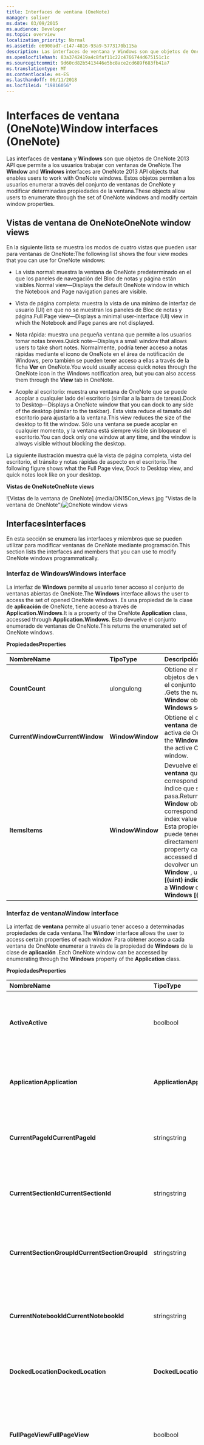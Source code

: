 ```yaml
---
title: Interfaces de ventana (OneNote)
manager: soliver
ms.date: 03/09/2015
ms.audience: Developer
ms.topic: overview
localization_priority: Normal
ms.assetid: e6900ad7-c147-4816-93a9-5773170b115a
description: Las interfaces de ventana y Windows son que objetos de OneNote 2013 API que permite a los usuarios trabajar con ventanas de OneNote. Estos objetos permiten a los usuarios enumerar a través del conjunto de ventanas de OneNote y modificar determinadas propiedades de la ventana.
ms.openlocfilehash: 83a3742419a4c8faf11c22c4766744d675151c1c
ms.sourcegitcommit: 9d60cd82b5413446e5bc8ace2cd689f683fb41a7
ms.translationtype: MT
ms.contentlocale: es-ES
ms.lasthandoff: 06/11/2018
ms.locfileid: "19816056"
---
```

# <a name="window-interfaces-onenote"></a><span data-ttu-id="94b9b-104">Interfaces de ventana (OneNote)</span><span class="sxs-lookup"><span data-stu-id="94b9b-104">Window interfaces (OneNote)</span></span>

<span data-ttu-id="94b9b-105">Las interfaces de **ventana** y **Windows** son que objetos de OneNote 2013 API que permite a los usuarios trabajar con ventanas de OneNote.</span><span class="sxs-lookup"><span data-stu-id="94b9b-105">The **Window** and **Windows** interfaces are OneNote 2013 API objects that enables users to work with OneNote windows.</span></span> <span data-ttu-id="94b9b-106">Estos objetos permiten a los usuarios enumerar a través del conjunto de ventanas de OneNote y modificar determinadas propiedades de la ventana.</span><span class="sxs-lookup"><span data-stu-id="94b9b-106">These objects allow users to enumerate through the set of OneNote windows and modify certain window properties.</span></span> 
  
## <a name="onenote-window-views"></a><span data-ttu-id="94b9b-107">Vistas de ventana de OneNote</span><span class="sxs-lookup"><span data-stu-id="94b9b-107">OneNote window views</span></span>

<span data-ttu-id="94b9b-108">En la siguiente lista se muestra los modos de cuatro vistas que pueden usar para ventanas de OneNote:</span><span class="sxs-lookup"><span data-stu-id="94b9b-108">The following list shows the four view modes that you can use for OneNote windows:</span></span> 
  
- <span data-ttu-id="94b9b-109">La vista normal: muestra la ventana de OneNote predeterminado en el que los paneles de navegación del Bloc de notas y página están visibles.</span><span class="sxs-lookup"><span data-stu-id="94b9b-109">Normal view—Displays the default OneNote window in which the Notebook and Page navigation panes are visible.</span></span>
    
- <span data-ttu-id="94b9b-110">Vista de página completa: muestra la vista de una mínimo de interfaz de usuario (UI) en que no se muestran los paneles de Bloc de notas y página.</span><span class="sxs-lookup"><span data-stu-id="94b9b-110">Full Page view—Displays a minimal user-interface (UI) view in which the Notebook and Page panes are not displayed.</span></span>
    
- <span data-ttu-id="94b9b-111">Nota rápida: muestra una pequeña ventana que permite a los usuarios tomar notas breves.</span><span class="sxs-lookup"><span data-stu-id="94b9b-111">Quick note—Displays a small window that allows users to take short notes.</span></span> <span data-ttu-id="94b9b-112">Normalmente, podría tener acceso a notas rápidas mediante el icono de OneNote en el área de notificación de Windows, pero también se pueden tener acceso a ellas a través de la ficha **Ver** en OneNote.</span><span class="sxs-lookup"><span data-stu-id="94b9b-112">You would usually access quick notes through the OneNote icon in the Windows notification area, but you can also access them through the **View** tab in OneNote.</span></span> 
    
- <span data-ttu-id="94b9b-113">Acople al escritorio: muestra una ventana de OneNote que se puede acoplar a cualquier lado del escritorio (similar a la barra de tareas).</span><span class="sxs-lookup"><span data-stu-id="94b9b-113">Dock to Desktop—Displays a OneNote window that you can dock to any side of the desktop (similar to the taskbar).</span></span> <span data-ttu-id="94b9b-114">Esta vista reduce el tamaño del escritorio para ajustarlo a la ventana.</span><span class="sxs-lookup"><span data-stu-id="94b9b-114">This view reduces the size of the desktop to fit the window.</span></span> <span data-ttu-id="94b9b-115">Sólo una ventana se puede acoplar en cualquier momento, y la ventana está siempre visible sin bloquear el escritorio.</span><span class="sxs-lookup"><span data-stu-id="94b9b-115">You can dock only one window at any time, and the window is always visible without blocking the desktop.</span></span> 
    
<span data-ttu-id="94b9b-116">La siguiente ilustración muestra qué la vista de página completa, vista del escritorio, el tránsito y notas rápidas de aspecto en el escritorio.</span><span class="sxs-lookup"><span data-stu-id="94b9b-116">The following figure shows what the Full Page view, Dock to Desktop view, and quick notes look like on your desktop.</span></span>
  
<span data-ttu-id="94b9b-117">**Vistas de OneNote**</span><span class="sxs-lookup"><span data-stu-id="94b9b-117">**OneNote views**</span></span>

<span data-ttu-id="94b9b-118">![Vistas de la ventana de OneNote] (media/ON15Con_views.jpg "Vistas de la ventana de OneNote")</span><span class="sxs-lookup"><span data-stu-id="94b9b-118">![OneNote window views](media/ON15Con_views.jpg "OneNote window views")</span></span>
  
## <a name="interfaces"></a><span data-ttu-id="94b9b-119">Interfaces</span><span class="sxs-lookup"><span data-stu-id="94b9b-119">Interfaces</span></span>

<span data-ttu-id="94b9b-120">En esta sección se enumera las interfaces y miembros que se pueden utilizar para modificar ventanas de OneNote mediante programación.</span><span class="sxs-lookup"><span data-stu-id="94b9b-120">This section lists the interfaces and members that you can use to modify OneNote windows programmatically.</span></span>
  
### <a name="windows-interface"></a><span data-ttu-id="94b9b-121">Interfaz de Windows</span><span class="sxs-lookup"><span data-stu-id="94b9b-121">Windows interface</span></span>

<span data-ttu-id="94b9b-122">La interfaz de **Windows** permite al usuario tener acceso al conjunto de ventanas abiertas de OneNote.</span><span class="sxs-lookup"><span data-stu-id="94b9b-122">The **Windows** interface allows the user to access the set of opened OneNote windows.</span></span> <span data-ttu-id="94b9b-123">Es una propiedad de la clase de **aplicación** de OneNote, tiene acceso a través de **Application.Windows**.</span><span class="sxs-lookup"><span data-stu-id="94b9b-123">It is a property of the OneNote **Application** class, accessed through **Application.Windows**.</span></span> <span data-ttu-id="94b9b-124">Esto devuelve el conjunto enumerado de ventanas de OneNote.</span><span class="sxs-lookup"><span data-stu-id="94b9b-124">This returns the enumerated set of OneNote windows.</span></span> 
  
<span data-ttu-id="94b9b-125">**Propiedades**</span><span class="sxs-lookup"><span data-stu-id="94b9b-125">**Properties**</span></span>

|<span data-ttu-id="94b9b-126">**Nombre**</span><span class="sxs-lookup"><span data-stu-id="94b9b-126">**Name**</span></span>|<span data-ttu-id="94b9b-127">**Tipo**</span><span class="sxs-lookup"><span data-stu-id="94b9b-127">**Type**</span></span>|<span data-ttu-id="94b9b-128">**Descripción**</span><span class="sxs-lookup"><span data-stu-id="94b9b-128">**Description**</span></span>|
|:-----|:-----|:-----|
|<span data-ttu-id="94b9b-129">**Count**</span><span class="sxs-lookup"><span data-stu-id="94b9b-129">**Count**</span></span> <br/> |<span data-ttu-id="94b9b-130">ulong</span><span class="sxs-lookup"><span data-stu-id="94b9b-130">ulong</span></span>  <br/> |<span data-ttu-id="94b9b-131">Obtiene el número de objetos de **ventana** en el conjunto de **Windows** .</span><span class="sxs-lookup"><span data-stu-id="94b9b-131">Gets the number of **Window** objects in the **Windows** set.</span></span>  <br/> |
|<span data-ttu-id="94b9b-132">**CurrentWindow**</span><span class="sxs-lookup"><span data-stu-id="94b9b-132">**CurrentWindow**</span></span> <br/> |<span data-ttu-id="94b9b-133">**Window**</span><span class="sxs-lookup"><span data-stu-id="94b9b-133">**Window**</span></span> <br/> |<span data-ttu-id="94b9b-134">Obtiene el objeto de **ventana** de la ventana activa de OneNote.</span><span class="sxs-lookup"><span data-stu-id="94b9b-134">Gets the **Window** object of the active OneNote window.</span></span>  <br/> |
|<span data-ttu-id="94b9b-135">**Items**</span><span class="sxs-lookup"><span data-stu-id="94b9b-135">**Items**</span></span> <br/> |<span data-ttu-id="94b9b-136">**Window**</span><span class="sxs-lookup"><span data-stu-id="94b9b-136">**Window**</span></span> <br/> |<span data-ttu-id="94b9b-137">Devuelve el objeto de **ventana** que corresponde al valor de índice que se pasa.</span><span class="sxs-lookup"><span data-stu-id="94b9b-137">Returns the **Window** object that corresponds to the index value passed.</span></span> <span data-ttu-id="94b9b-138">Esta propiedad no se puede tener acceso directamente.</span><span class="sxs-lookup"><span data-stu-id="94b9b-138">This property cannot be accessed directly.</span></span> <span data-ttu-id="94b9b-139">Para devolver un objeto **Window** , use **Windows [(uint) índice]**.</span><span class="sxs-lookup"><span data-stu-id="94b9b-139">To return a **Window** object, use **Windows [(uint) index]**.</span></span>  <br/> |
   
### <a name="window-interface"></a><span data-ttu-id="94b9b-140">Interfaz de ventana</span><span class="sxs-lookup"><span data-stu-id="94b9b-140">Window interface</span></span>

<span data-ttu-id="94b9b-141">La interfaz de **ventana** permite al usuario tener acceso a determinadas propiedades de cada ventana.</span><span class="sxs-lookup"><span data-stu-id="94b9b-141">The **Window** interface allows the user to access certain properties of each window.</span></span> <span data-ttu-id="94b9b-142">Para obtener acceso a cada ventana de OneNote enumerar a través de la propiedad de **Windows** de la clase de **aplicación** .</span><span class="sxs-lookup"><span data-stu-id="94b9b-142">Each OneNote window can be accessed by enumerating through the **Windows** property of the **Application** class.</span></span> 
  
<span data-ttu-id="94b9b-143">**Propiedades**</span><span class="sxs-lookup"><span data-stu-id="94b9b-143">**Properties**</span></span>

|<span data-ttu-id="94b9b-144">**Nombre**</span><span class="sxs-lookup"><span data-stu-id="94b9b-144">**Name**</span></span>|<span data-ttu-id="94b9b-145">**Tipo**</span><span class="sxs-lookup"><span data-stu-id="94b9b-145">**Type**</span></span>|<span data-ttu-id="94b9b-146">**Descripción**</span><span class="sxs-lookup"><span data-stu-id="94b9b-146">**Description**</span></span>|
|:-----|:-----|:-----|
|<span data-ttu-id="94b9b-147">**Active**</span><span class="sxs-lookup"><span data-stu-id="94b9b-147">**Active**</span></span> <br/> |<span data-ttu-id="94b9b-148">bool</span><span class="sxs-lookup"><span data-stu-id="94b9b-148">bool</span></span>  <br/> |<span data-ttu-id="94b9b-149">Obtiene o establece un valor que indica si la ventana es la ventana activa de OneNote.</span><span class="sxs-lookup"><span data-stu-id="94b9b-149">Gets or sets a value that indicates whether the window is the active OneNote window.</span></span>  <br/> |
|<span data-ttu-id="94b9b-150">**Application**</span><span class="sxs-lookup"><span data-stu-id="94b9b-150">**Application**</span></span> <br/> |<span data-ttu-id="94b9b-151">**Application**</span><span class="sxs-lookup"><span data-stu-id="94b9b-151">**Application**</span></span> <br/> |<span data-ttu-id="94b9b-152">Obtiene el objeto de **aplicación** de OneNote que está asociado a la ventana.</span><span class="sxs-lookup"><span data-stu-id="94b9b-152">Gets the OneNote **Application** object that is associated with the window.</span></span>  <br/> |
|<span data-ttu-id="94b9b-153">**CurrentPageId**</span><span class="sxs-lookup"><span data-stu-id="94b9b-153">**CurrentPageId**</span></span> <br/> |<span data-ttu-id="94b9b-154">string</span><span class="sxs-lookup"><span data-stu-id="94b9b-154">string</span></span>  <br/> |<span data-ttu-id="94b9b-155">Obtiene el identificador del objeto de la página activa de OneNote de la ventana.</span><span class="sxs-lookup"><span data-stu-id="94b9b-155">Gets the object ID of the active OneNote page of the window.</span></span>  <br/> |
|<span data-ttu-id="94b9b-156">**CurrentSectionId**</span><span class="sxs-lookup"><span data-stu-id="94b9b-156">**CurrentSectionId**</span></span> <br/> |<span data-ttu-id="94b9b-157">string</span><span class="sxs-lookup"><span data-stu-id="94b9b-157">string</span></span>  <br/> |<span data-ttu-id="94b9b-158">Obtiene el identificador del objeto de la sección activa de OneNote de la ventana.</span><span class="sxs-lookup"><span data-stu-id="94b9b-158">Gets the object ID of the active OneNote section of the window.</span></span>  <br/> |
|<span data-ttu-id="94b9b-159">**CurrentSectionGroupId**</span><span class="sxs-lookup"><span data-stu-id="94b9b-159">**CurrentSectionGroupId**</span></span> <br/> |<span data-ttu-id="94b9b-160">string</span><span class="sxs-lookup"><span data-stu-id="94b9b-160">string</span></span>  <br/> |<span data-ttu-id="94b9b-161">Obtiene el identificador de objeto del grupo de sección de OneNote activo de la ventana.</span><span class="sxs-lookup"><span data-stu-id="94b9b-161">Gets the object ID of the active OneNote section group of the window.</span></span>  <br/> |
|<span data-ttu-id="94b9b-162">**CurrentNotebookId**</span><span class="sxs-lookup"><span data-stu-id="94b9b-162">**CurrentNotebookId**</span></span> <br/> |<span data-ttu-id="94b9b-163">string</span><span class="sxs-lookup"><span data-stu-id="94b9b-163">string</span></span>  <br/> |<span data-ttu-id="94b9b-164">Obtiene el identificador de objeto del Bloc de notas de OneNote activo de la ventana.</span><span class="sxs-lookup"><span data-stu-id="94b9b-164">Gets the object ID of the active OneNote notebook of the window.</span></span>  <br/> |
|<span data-ttu-id="94b9b-165">**DockedLocation**</span><span class="sxs-lookup"><span data-stu-id="94b9b-165">**DockedLocation**</span></span> <br/> |<span data-ttu-id="94b9b-166">**DockedLocation**</span><span class="sxs-lookup"><span data-stu-id="94b9b-166">**DockedLocation**</span></span> <br/> |<span data-ttu-id="94b9b-167">Obtiene o establece la ubicación acoplada de la ventana de OneNote.</span><span class="sxs-lookup"><span data-stu-id="94b9b-167">Gets or sets the docked location of the OneNote window.</span></span>  <br/> |
|<span data-ttu-id="94b9b-168">**FullPageView**</span><span class="sxs-lookup"><span data-stu-id="94b9b-168">**FullPageView**</span></span> <br/> |<span data-ttu-id="94b9b-169">bool</span><span class="sxs-lookup"><span data-stu-id="94b9b-169">bool</span></span>  <br/> |<span data-ttu-id="94b9b-170">Obtiene o establece un valor que indica si la ventana está en vista de página completa (vista mínima de la interfaz de usuario).</span><span class="sxs-lookup"><span data-stu-id="94b9b-170">Gets or sets a value that indicates whether the window is in Full Page view (minimal UI view).</span></span>  <br/> |
|<span data-ttu-id="94b9b-171">**Nota al margen**</span><span class="sxs-lookup"><span data-stu-id="94b9b-171">**SideNote**</span></span> <br/> |<span data-ttu-id="94b9b-172">bool</span><span class="sxs-lookup"><span data-stu-id="94b9b-172">bool</span></span>  <br/> |<span data-ttu-id="94b9b-173">Obtiene o establece un valor que indica si la ventana es una ventana de nota rápida.</span><span class="sxs-lookup"><span data-stu-id="94b9b-173">Gets or sets a value that indicates whether the window is a quick note window.</span></span>  <br/> |
|<span data-ttu-id="94b9b-174">**WindowHandle**</span><span class="sxs-lookup"><span data-stu-id="94b9b-174">**WindowHandle**</span></span> <br/> |<span data-ttu-id="94b9b-175">ulong</span><span class="sxs-lookup"><span data-stu-id="94b9b-175">ulong</span></span>  <br/> |<span data-ttu-id="94b9b-176">Obtiene el identificador del controlador de la ventana de OneNote.</span><span class="sxs-lookup"><span data-stu-id="94b9b-176">Gets the handle ID of the OneNote window.</span></span>  <br/> |
   
<span data-ttu-id="94b9b-177">**Métodos**</span><span class="sxs-lookup"><span data-stu-id="94b9b-177">**Methods**</span></span>
  
<span data-ttu-id="94b9b-178">Puede usar los siguientes métodos de la interfaz de **ventana** para navegar a los objetos especificados en la ventana de OneNote o a las direcciones URL especificadas.</span><span class="sxs-lookup"><span data-stu-id="94b9b-178">You can use the following methods of the **Window** interface to navigate to specified objects in the OneNote window or to specified URLs.</span></span> 
  
<span data-ttu-id="94b9b-179">**NavigateTo**</span><span class="sxs-lookup"><span data-stu-id="94b9b-179">**NavigateTo**</span></span>

|||
|:-----|:-----|
|<span data-ttu-id="94b9b-180">**Descripción**</span><span class="sxs-lookup"><span data-stu-id="94b9b-180">**Description**</span></span> <br/> |<span data-ttu-id="94b9b-181">Se desplaza al objeto especificado en la ventana de OneNote.</span><span class="sxs-lookup"><span data-stu-id="94b9b-181">Navigates to the specified object in the OneNote window.</span></span> <span data-ttu-id="94b9b-182">Por ejemplo, puede navegar a secciones, páginas y elementos de esquema dentro de las páginas.</span><span class="sxs-lookup"><span data-stu-id="94b9b-182">For example, you can navigate to sections, pages, and outline elements within pages.</span></span>  <br/> |
|<span data-ttu-id="94b9b-183">**Sintaxis**</span><span class="sxs-lookup"><span data-stu-id="94b9b-183">**Syntax**</span></span> <br/> | <span data-ttu-id="94b9b-184">`HRESULT NavigateTo(`           ` [in]BSTR bstrHierarchyObjectID, `           ` [in]BSTR bstrObjectID); `</span><span class="sxs-lookup"><span data-stu-id="94b9b-184"></span></span> <br/> |
|<span data-ttu-id="94b9b-185">**Parameters**</span><span class="sxs-lookup"><span data-stu-id="94b9b-185">**Parameters**</span></span> <br/> | <span data-ttu-id="94b9b-186">_bstrHierarchyObjectID_: la jerarquía de OneNote identificador del objeto que va a explorar a.</span><span class="sxs-lookup"><span data-stu-id="94b9b-186">_bstrHierarchyObjectID_—The hierarchy OneNote ID of the object you want to navigate to.</span></span> <span data-ttu-id="94b9b-187">El identificador de objeto puede hacer referencia a un bloc de notas de OneNote, sección, grupo de sección o página.</span><span class="sxs-lookup"><span data-stu-id="94b9b-187">The object ID can reference a OneNote notebook, section, section group, or page.</span></span>  <br/>  <span data-ttu-id="94b9b-188">_bstrObjectID_: el identificador de OneNote del objeto específico al que navegar dentro de una página de OneNote.</span><span class="sxs-lookup"><span data-stu-id="94b9b-188">_bstrObjectID_—The OneNote ID of the specific object to navigate to within a OneNote page.</span></span> <span data-ttu-id="94b9b-189">Si no desea que el usuario navegar a un objeto específico en una página, este parámetro se establece en null.</span><span class="sxs-lookup"><span data-stu-id="94b9b-189">If the user does not want to navigate to a specific object on a page, this parameter is set to null.</span></span>  <br/> |
   
<span data-ttu-id="94b9b-190">**NavigateToUrl**</span><span class="sxs-lookup"><span data-stu-id="94b9b-190">**NavigateToUrl**</span></span>

|||
|:-----|:-----|
|<span data-ttu-id="94b9b-191">**Descripción**</span><span class="sxs-lookup"><span data-stu-id="94b9b-191">**Description**</span></span> <br/> |<span data-ttu-id="94b9b-192">Si pasa un vínculo de OneNote (onenote: / /), se abre la ventana de OneNote a la ubicación correspondiente en OneNote.</span><span class="sxs-lookup"><span data-stu-id="94b9b-192">If passed a OneNote link (onenote://), opens the OneNote window to the corresponding location in OneNote.</span></span> <span data-ttu-id="94b9b-193">Sin embargo, si el vínculo es un vínculo externo, por ejemplo, http:// o file://, aparecerá un cuadro de diálogo de seguridad.</span><span class="sxs-lookup"><span data-stu-id="94b9b-193">However, if the link is an external link, such as http:// or file://, a security dialog box will appear.</span></span> <span data-ttu-id="94b9b-194">Tras despido, OneNote intenta abrir el vínculo y se devuelve un error de HResult.hrObjectDoesNotExist.</span><span class="sxs-lookup"><span data-stu-id="94b9b-194">Upon dismissal, OneNote attempts to open up the link and an HResult.hrObjectDoesNotExist error is returned.</span></span>  <br/> |
|<span data-ttu-id="94b9b-195">**Sintaxis**</span><span class="sxs-lookup"><span data-stu-id="94b9b-195">**Syntax**</span></span> <br/> | <span data-ttu-id="94b9b-196">`HRESULT NavigateToUrl (`           ` [in]BSTR bstrUrl); `</span><span class="sxs-lookup"><span data-stu-id="94b9b-196"></span></span> <br/> |
|<span data-ttu-id="94b9b-197">**Parameters**</span><span class="sxs-lookup"><span data-stu-id="94b9b-197">**Parameters**</span></span> <br/> | <span data-ttu-id="94b9b-198">_bstrUrl_: la dirección URL de destino.</span><span class="sxs-lookup"><span data-stu-id="94b9b-198">_bstrUrl_—The URL to navigate to.</span></span>  <br/> |
   
<span data-ttu-id="94b9b-199">**SetDockedLocation**</span><span class="sxs-lookup"><span data-stu-id="94b9b-199">**SetDockedLocation**</span></span>

|||
|:-----|:-----|
|<span data-ttu-id="94b9b-200">**Descripción**</span><span class="sxs-lookup"><span data-stu-id="94b9b-200">**Description**</span></span> <br/> |<span data-ttu-id="94b9b-201">La ventana se acopla a la ubicación especificada por el monitor en **ptMonitor**y **dockLocation** .</span><span class="sxs-lookup"><span data-stu-id="94b9b-201">Docks the window to the location specified by **dockLocation** and the monitor at **ptMonitor**.</span></span>  <br/> |
|<span data-ttu-id="94b9b-202">**Sintaxis**</span><span class="sxs-lookup"><span data-stu-id="94b9b-202">**Syntax**</span></span> <br/> | <span data-ttu-id="94b9b-203">`HRESULT SetDockedLocation`(           `[in] DockLocation dockLocation,`           `[in] POINT ptMonitor);`</span><span class="sxs-lookup"><span data-stu-id="94b9b-203"></span></span> <br/> |
|<span data-ttu-id="94b9b-204">**Parameters**</span><span class="sxs-lookup"><span data-stu-id="94b9b-204">**Parameters**</span></span> <br/> | <span data-ttu-id="94b9b-205">_dockLocation_ - indica la ubicación de una ventana de OneNote 2013 acoplada.</span><span class="sxs-lookup"><span data-stu-id="94b9b-205">_dockLocation_ - Indicates the docked location of a OneNote 2013 window.</span></span>  <br/>  <span data-ttu-id="94b9b-206">_ptMonitor_ - indica (opcional) en x, y de coordenadas que supervisar la ventana debe se puede acoplar a.</span><span class="sxs-lookup"><span data-stu-id="94b9b-206">_ptMonitor_ - (Optional) Indicates in x,y co-ordinates which monitor the window should be docked to.</span></span>  <br/> |
   
## <a name="example"></a><span data-ttu-id="94b9b-207">Ejemplo</span><span class="sxs-lookup"><span data-stu-id="94b9b-207">Example</span></span>

<span data-ttu-id="94b9b-208">El siguiente código recorre en iteración las ventanas de OneNote para buscar una ventana acoplada.</span><span class="sxs-lookup"><span data-stu-id="94b9b-208">The following code iterates through the OneNote windows to find a docked window.</span></span> <span data-ttu-id="94b9b-209">Si no existe ninguna ventana acoplada, en el ejemplo se acopla a la ventana activa.</span><span class="sxs-lookup"><span data-stu-id="94b9b-209">If no docked window exists, the example docks the active window.</span></span> <span data-ttu-id="94b9b-210">Si no existe ninguna ventana activa, el código crea una nueva ventana acoplada.</span><span class="sxs-lookup"><span data-stu-id="94b9b-210">If no active window exists, the code creates a new docked window.</span></span>
  
```cs
using System;
using System.Diagnostics;
using Microsoft.Office.Interop.OneNote;
namespace SampleWND
{
    class DockOneNoteWindow
    {
        static void Main(string[] args)
        {
            Microsoft.Office.Interop.OneNote.Application app = new Microsoft.Office.Interop.OneNote.Application();
            // Search through all OneNote windows for a docked window and activate it.
            bool foundDockedWND = false;
            for (int i = 0; i < app.Windows.Count; i++)
            {
                if (app.Windows[(uint) i].DockedLocation != DockLocation.dlNone)
                {
                    foundDockedWND = true;
                    app.Windows[(uint) i].Active = true;
                }
            }
            
            // If no docked window exists, dock the active window.
            if (!foundDockedWND && (app.Windows.Count > 0))
                app.Windows.CurrentWindow.DockedLocation = DockLocation.dlDefault;
            // If no active window exists, create a new docked window.
            if (app.Windows.Count < 1)
            {
                Process oneProc = new Process();
                oneProc.StartInfo.FileName = "onenote.exe";
                oneProc.StartInfo.Arguments = "/docked";
                oneProc.Start();
            }
        }
    }
}

```

## <a name="see-also"></a><span data-ttu-id="94b9b-211">Vea también</span><span class="sxs-lookup"><span data-stu-id="94b9b-211">See also</span></span>

- [<span data-ttu-id="94b9b-212">Referencia para desarrolladores de OneNote</span><span class="sxs-lookup"><span data-stu-id="94b9b-212">OneNote developer reference</span></span>](onenote-developer-reference.md)

